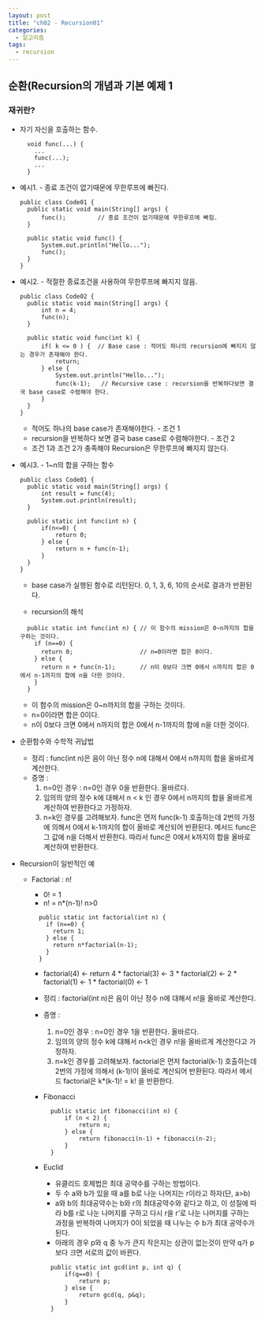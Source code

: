 ```yaml
---
layout: post
title: "ch02 - Recursion01"
categories:
  - 알고리즘
tags:
  - recursion
---
```


## 순환(Recursion의 개념과 기본 예제 1
### 재귀란?
* 자기 자신을 호출하는 함수.
  ```
    void func(...) {
      ...
      func(...);
      ...
    }
  ```

* 예시1. - 종료 조건이 없기때문에 무한루프에 빠진다.
  ```
  public class Code01 {
  	public static void main(String[] args) {
  		func();			// 종료 조건이 없기때문에 무한루프에 빠짐.
  	}

  	public static void func() {
  		System.out.println("Hello...");
  		func();
  	}
  }
  ```
* 예시2.  - 적절한 종료조건을 사용하여 무한루프에 빠지지 않음.
  ```
  public class Code02 {
  	public static void main(String[] args) {
  		int n = 4;
  		func(n);
  	}

  	public static void func(int k) {
  		if( k <= 0 ) {  // Base case : 적어도 하나의 recursion에 빠지지 않는 경우가 존재해야 한다.
  			return;
  		} else {        
  			System.out.println("Hello...");
  			func(k-1);   // Recursive case : recursion을 반복하다보면 결국 base case로 수렴해야 한다.
  		}
  	}
  }
  ```

  * 적어도 하나의 base case가 존재해야한다.  - 조건 1
  * recursion을 반복하다 보면 결국 base case로 수렴해야한다. - 조건 2
  * 조건 1과 조건 2가 충족해야 Recursion은 무한루프에 빠지지 않는다.

* 예시3.  - 1~n의 합을 구하는 함수
  ```
  public class Code01 {
  	public static void main(String[] args) {
  		int result = func(4);
  		System.out.println(result);
  	}

  	public static int func(int n) {
  		if(n<=0) {
  			return 0;
  		} else {
  			return n + func(n-1);			
  		}
  	}
  }
  ```

  * base case가 실행된 함수로 리턴된다. 0, 1, 3, 6, 10의 순서로 결과가 반환된다.

  * recursion의 해석
  ```
    public static int func(int n) { // 이 함수의 mission은 0~n까지의 합을 구하는 것이다.
      if (n==0) {
        return 0;                   // n=0이라면 합은 0이다.
      } else {
        return n + func(n-1);       // n이 0보다 크면 0에서 n까지의 합은 0에서 n-1까지의 합에 n을 더한 것이다.
      }
    }
  ```
  * 이 함수의 mission은 0~n까지의 합을 구하는 것이다.
  * n=0이라면 합은 0이다.
  * n이 0보다 크면 0에서 n까지의 합은 0에서 n-1까지의 합에 n을 더한 것이다.

* 순환함수와 수학적 귀납법
  * 정리 : func(int n)은 음이 아닌 정수 n에 대해서 0에서 n까지의 합을 올바르게 계산한다.
  * 증명 :
    1. n=0인 경우 : n=0인 경우 0을 반환한다. 올바르다.
    2. 임의의 양의 정수 k에 대해서 n < k 인 경우 0에서 n까지의 합을 올바르게 계산하여 반환한다고 가정하자.
    3. n=k인 경우를 고려해보자. func은 먼저 func(k-1) 호출하는데 2번의 가정에 의해서 0에서 k-1까지의 합이 올바로 계산되어 반환된다. 메서드 func은 그 값에 n을 더해서 반환한다. 따라서 func은 0에서 k까지의 합을 올바로 계산하여 반환한다.

* Recursion이 일반적인 예
  * Factorial : n!
    * 0! = 1
    * n! = n*(n-1)! n>0
    ```
      public static int factorial(int n) {
        if (n==0) {
          return 1;
        } else {
          return n*factorial(n-1);
        }
      }
    ```

    * factorial(4) <- return 4 * factorial(3) <- 3 * factorial(2) <- 2 * factorial(1) <- 1 * factorial(0) <- 1

    * 정리 : factorial(int n)은 음이 아닌 정수 n에 대해서 n!을 올바로 계산한다.
    * 증명 :
      1. n=0인 경우 : n=0인 경우 1을 반환한다. 올바르다.
      2. 임의의 양의 정수 k에 대해서 n<k인 경우 n!을 올바르게 계산한다고 가정하자.
      3. n=k인 경우를 고려해보자. factorial은 먼저 factorial(k-1) 호출하는데 2번의 가정에 의해서 (k-1)!이 올바로 계산되어 반환된다. 따라서 메서드 factorial은 k*(k-1)! = k! 을 반환한다.

    * Fibonacci
      ```
        public static int fibonacci(int n) {
      		if (n < 2) {
      			return n;
      		} else {
      			return fibonacci(n-1) + fibonacci(n-2);
      		}
      	}
      ```
    * Euclid
      * 유클리드 호제법은 최대 공약수를 구하는 방법이다.
      * 두 수 a와 b가 있을 때 a를 b로 나눈 나머지는 r이라고 하자(단, a>b)
      * a와 b의 최대공약수는 b와 r의 최대공약수와 같다고 하고, 이 성질에 따라 b를 r로 나눈 나머지를 구하고 다시 r을 r’로 나눈 나머지를 구하는 과정을 반복하여 나머지가 0이 되었을 때 나누는 수 b가 최대 공약수가 된다.
      * 아래의 경우 p와 q 중 누가 큰지 작은지는 상관이 없는것이 만약 q가 p보다 크면 서로의 값이 바뀐다.
      ```
        public static int gcd(int p, int q) {
      		if(q==0) {
      			return p;
      		} else {
      			return gcd(q, p&q);
      		}
      	}      
      ```
